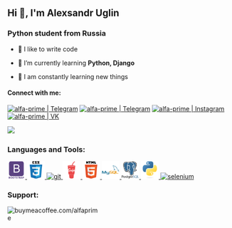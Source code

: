 ## Hi :wave:, I'm Alexsandr Uglin
### Python student from Russia

<!--
<p align="left"> <img src="https://komarev.com/ghpvc/?username=alfa-prime&label=Profile%20views&color=0e75b6&style=flat" alt="alfa-prime" /> </p>
-->

- :muscle: I like to write code

- 🌱 I’m currently learning **Python, Django**

- :star2: I am constantly learning new things

#### Connect with me:
[<image aligin="left" alt="alfa-prime | Telegram" width="22px" src="https://cdn.jsdelivr.net/npm/simple-icons@v3/icons/telegram.svg"/>](https://t.me/AbsoluteBender)
[<image aligin="left" alt="alfa-prime | Telegram" width="22px" src="https://cdn.jsdelivr.net/npm/simple-icons@v3/icons/gmail.svg"/>](https://t.me/AbsoluteBender)
[<image aligin="left" alt="alfa-prime | Instagram" width="22px" src="https://cdn.jsdelivr.net/npm/simple-icons@v3/icons/instagram.svg"/>](https://www.instagram.com/uglin/?hl=ru)
[<image aligin="left" alt="alfa-prime | VK" width="22px" src="https://cdn.jsdelivr.net/npm/simple-icons@v3/icons/vk.svg"/>](https://vk.com/alex_uglin)

![](https://img.shields.io/badge/Code-Python-informational?style=flat&logo=data:img/css.svg&logoColor=white&color=2bbc8a)


<h3 align="left">Languages and Tools:</h3>
<p align="left"> <a href="https://getbootstrap.com" target="_blank"> <img src="https://raw.githubusercontent.com/devicons/devicon/master/icons/bootstrap/bootstrap-plain-wordmark.svg" alt="bootstrap" width="40" height="40"/> </a> <a href="https://www.w3schools.com/css/" target="_blank"> <img src="https://raw.githubusercontent.com/devicons/devicon/master/icons/css3/css3-original-wordmark.svg" alt="css3" width="40" height="40"/> </a> <a href="https://git-scm.com/" target="_blank"> <img src="https://www.vectorlogo.zone/logos/git-scm/git-scm-icon.svg" alt="git" width="40" height="40"/> </a> <a href="https://gulpjs.com" target="_blank"> <img src="https://raw.githubusercontent.com/devicons/devicon/master/icons/gulp/gulp-plain.svg" alt="gulp" width="40" height="40"/> </a> <a href="https://www.w3.org/html/" target="_blank"> <img src="https://raw.githubusercontent.com/devicons/devicon/master/icons/html5/html5-original-wordmark.svg" alt="html5" width="40" height="40"/> </a> <a href="https://www.mysql.com/" target="_blank"> <img src="https://raw.githubusercontent.com/devicons/devicon/master/icons/mysql/mysql-original-wordmark.svg" alt="mysql" width="40" height="40"/> </a> <a href="https://www.postgresql.org" target="_blank"> <img src="https://raw.githubusercontent.com/devicons/devicon/master/icons/postgresql/postgresql-original-wordmark.svg" alt="postgresql" width="40" height="40"/> </a> <a href="https://www.python.org" target="_blank"> <img src="https://raw.githubusercontent.com/devicons/devicon/master/icons/python/python-original.svg" alt="python" width="40" height="40"/> </a> <a href="https://www.selenium.dev" target="_blank"> <img src="https://raw.githubusercontent.com/detain/svg-logos/780f25886640cef088af994181646db2f6b1a3f8/svg/selenium-logo.svg" alt="selenium" width="40" height="40"/> </a> </p>

<h3 align="left">Support:</h3>
<p><a href="https://www.buymeacoffee.com/buymeacoffee.com/alfaprime"> <img align="left" src="https://cdn.buymeacoffee.com/buttons/v2/default-yellow.png" height="50" width="210" alt="buymeacoffee.com/alfaprime" /></a></p><br><br>

<!--
<p>&nbsp;<img align="center" src="https://github-readme-stats.vercel.app/api?username=alfa-prime&show_icons=true&locale=en" alt="alfa-prime" /></p>

 ### Hi, my name is Alex!

#### I'm using 
![PyCharm](img/pycharm.svg)

##### My stack
![CSS](img/css.svg)
![HTML](img/html.svg)
![Python](img/python.svg)

## Links
[![Telegram](img/telegram.svg)](https://t.me/AbsoluteBender)

**alfa-prime/alfa-prime** is a ✨ _special_ ✨ repository because its `README.md` (this file) appears on your GitHub profile.

Here are some ideas to get you started:

- 🔭 I’m currently working on ...
- 🌱 I’m currently learning ...
- 👯 I’m looking to collaborate on ...
- 🤔 I’m looking for help with ...
- 💬 Ask me about ...
- 📫 How to reach me: ...
- 😄 Pronouns: ...
- ⚡ Fun fact: ...
-->
